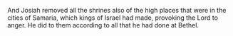 And Josiah removed all the shrines also of the high places that were in the cities of Samaria, which kings of Israel had made, provoking the Lord to anger. He did to them according to all that he had done at Bethel.

